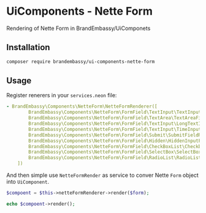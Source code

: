 # UiComponents - Nette Form
Rendering of Nette Form in BrandEmbassy/UiComponets

## Installation
```bash
composer require brandembassy/ui-components-nette-form
```
## Usage

Register renerers in your `services.neon` file:
```yml
- BrandEmbassy\Components\NetteForm\NetteFormRenderer([
        BrandEmbassy\Components\NetteForm\FormField\TextInput\TextInputFieldRenderer(),
        BrandEmbassy\Components\NetteForm\FormField\TextArea\TextAreaFieldRenderer(),
        BrandEmbassy\Components\NetteForm\FormField\TextInput\LongTextInputFieldRenderer(),
        BrandEmbassy\Components\NetteForm\FormField\TextInput\TimeInputFieldRenderer(),
        BrandEmbassy\Components\NetteForm\FormField\Submit\SubmitFieldRenderer(),
        BrandEmbassy\Components\NetteForm\FormField\Hidden\HiddenInputFieldRenderer(),
        BrandEmbassy\Components\NetteForm\FormField\CheckBoxList\CheckboxListWithIconsFormFieldRenderer(),
        BrandEmbassy\Components\NetteForm\FormField\SelectBox\SelectBoxFieldRenderer(),
        BrandEmbassy\Components\NetteForm\FormField\RadioList\RadioListRenderer(),
    ])
```

And then simple use `NetteFormRender` as service to conver Nette `Form` object into `UiComponent`.
```php
$compoent = $this->netteFormRenderer->render($form);

echo $compoent->render();
```
